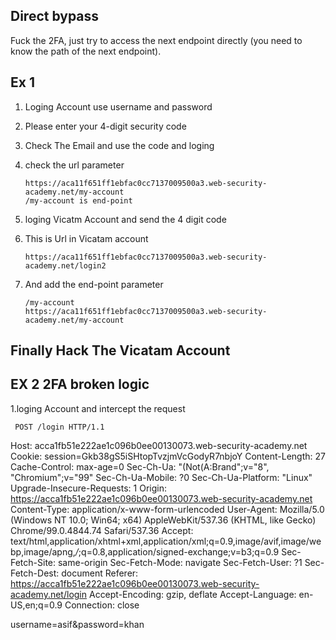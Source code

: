 ## Direct bypass
Fuck the 2FA, just try to access the next endpoint directly (you need to know the path of the next endpoint).


## Ex 1
 
 1. Loging Account use username and password 
 2. Please enter your 4-digit security code 
 
  3. Check The Email and use the code and loging
  4. check the url parameter
  
         https://aca11f651ff1ebfac0cc7137009500a3.web-security-academy.net/my-account
         /my-account is end-point
         
 5. loging Vicatm Account and send the 4 digit code 

 6. This is Url in Vicatam account
 
        https://aca11f651ff1ebfac0cc7137009500a3.web-security-academy.net/login2
        
 7. And add the end-point parameter
 
        /my-account
        https://aca11f651ff1ebfac0cc7137009500a3.web-security-academy.net/my-account
 
 ## Finally Hack The Vicatam Account
 
 ## EX 2 2FA broken logic
 1.loging Account and intercept the request
 
     POST /login HTTP/1.1
Host: acca1fb51e222ae1c096b0ee00130073.web-security-academy.net
Cookie: session=Gkb38gS5iSHtopTvzjmVcGodyR7nbjoY
Content-Length: 27
Cache-Control: max-age=0
Sec-Ch-Ua: "(Not(A:Brand";v="8", "Chromium";v="99"
Sec-Ch-Ua-Mobile: ?0
Sec-Ch-Ua-Platform: "Linux"
Upgrade-Insecure-Requests: 1
Origin: https://acca1fb51e222ae1c096b0ee00130073.web-security-academy.net
Content-Type: application/x-www-form-urlencoded
User-Agent: Mozilla/5.0 (Windows NT 10.0; Win64; x64) AppleWebKit/537.36 (KHTML, like Gecko) Chrome/99.0.4844.74 Safari/537.36
Accept: text/html,application/xhtml+xml,application/xml;q=0.9,image/avif,image/webp,image/apng,*/*;q=0.8,application/signed-exchange;v=b3;q=0.9
Sec-Fetch-Site: same-origin
Sec-Fetch-Mode: navigate
Sec-Fetch-User: ?1
Sec-Fetch-Dest: document
Referer: https://acca1fb51e222ae1c096b0ee00130073.web-security-academy.net/login
Accept-Encoding: gzip, deflate
Accept-Language: en-US,en;q=0.9
Connection: close

username=asif&password=khan
 
